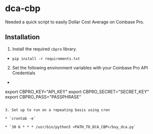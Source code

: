 # dca-cbp

Needed a quick script to easily Dollar Cost Average on Coinbase Pro.

## Installation

1. Install the required `cbpro` library.

* `pip install -r requirements.txt`

2. Set the following environment variables with your Coinbase Pro API Credentials

* ```bash
export CBPRO_KEY="API_KEY"
export CBPRO_SECRET="SECRET_KEY"
export CBPRO_PASS="PASSPHRASE"
```

3. Set up to run on a repeating basis using cron

* `crontab -e`

* `30 6 * * * /usr/bin/python3 <PATH_TO_DCA_CBP>/buy_dca.py`
